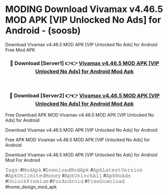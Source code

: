 # MODING Download Vivamax v4.46.5 MOD APK [VIP Unlocked No Ads] for Android - (soosb)
Download Vivamax v4.46.5 MOD APK [VIP Unlocked No Ads] for Android Free Mod APK

<div align="center">
<h3>🔴 Download [Server1] 👉👉 <a href="https://apk-comot.site?title=Vivamax_v4.46.5_MOD_APK_[VIP_Unlocked_No_Ads]_for_Android">Vivamax v4.46.5 MOD APK [VIP Unlocked No Ads] for Android Mod Apk</a></h3><br>

<h3>🔴 Download [Server2] 👉👉 <a href="https://apk-comot.site?title=Vivamax_v4.46.5_MOD_APK_[VIP_Unlocked_No_Ads]_for_Android">Vivamax v4.46.5 MOD APK [VIP Unlocked No Ads] for Android Mod Apk</a></h3>
</div>


Free Download APK MOD Vivamax v4.46.5 MOD APK [VIP Unlocked No Ads] for Android

Download Vivamax v4.46.5 MOD APK [VIP Unlocked No Ads] for Android 

Free APK MOD Vivamax v4.46.5 MOD APK [VIP Unlocked No Ads] for Android 

Download Vivamax v4.46.5 MOD APK [VIP Unlocked No Ads] for Android Mod For Android

𝚃𝚊𝚐𝚜: #𝙼𝚘𝚍𝙰𝚙𝚔 #𝙳𝚘𝚠𝚗𝚕𝚘𝚊𝚍𝙼𝚘𝚍𝙰𝚙𝚔 #𝙰𝚙𝚔𝙻𝚊𝚝𝚎𝚜𝚝𝚅𝚎𝚛𝚜𝚒𝚘𝚗 #𝙰𝚙𝚔𝚄𝚗𝚕𝚒𝚖𝚒𝚝𝚎𝚍𝙼𝚘𝚗𝚎𝚢 #𝙰𝚙𝚔𝚄𝚗𝚕𝚘𝚌𝚔𝙰𝚕𝚕 #𝙰𝚙𝚔𝙽𝚘𝙰𝚍𝚜 #𝚄𝚗𝚕𝚘𝚌𝚔𝙿𝚛𝚎𝚖𝚒𝚞𝚖 #𝙵𝚘𝚛𝙰𝚗𝚍𝚛𝚘𝚒𝚍 #𝙵𝚛𝚎𝚎𝙳𝚘𝚠𝚗𝚕𝚘𝚊𝚍 #home_design_mod_apk